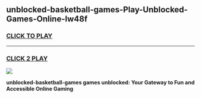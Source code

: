 
## unblocked-basketball-games-Play-Unblocked-Games-Online-lw48f
<h3>
<a href="https://premium76.site?title=unblocked-basketball-games&ref=25A">CLICK TO PLAY</a></h3>
<hr>

<h3>
<a href="https://premium76.site?title=unblocked-basketball-games&ref=25A">CLICK 2 PLAY</a>
  
</h3>

<a href="https://premium76.site?title=unblocked-basketball-games&ref=25A"><img src="https://clearcache.store/games.png"></a>


**unblocked-basketball-games games unblocked: Your Gateway to Fun and Accessible Online Gaming**

